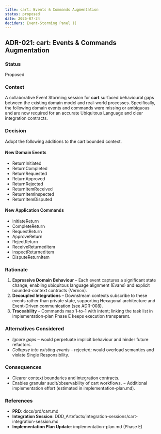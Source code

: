 ```yaml
---
title: cart: Events & Commands Augmentation
status: proposed
date: 2025-07-24
deciders: Event-Storming Panel ()
---
```


## ADR-021: cart: Events & Commands Augmentation

### Status
Proposed

### Context
A collaborative Event Storming session for **cart** surfaced behavioural gaps between the existing domain model and real-world processes.  Specifically, the following domain events and commands were missing or ambiguous and are now required for an accurate Ubiquitous Language and clear integration contracts.

### Decision
Adopt the following additions to the cart bounded context.

#### New Domain Events
- ReturnInitiated
- ReturnCompleted
- ReturnRequested
- ReturnApproved
- ReturnRejected
- ReturnItemReceived
- ReturnItemInspected
- ReturnItemDisputed

#### New Application Commands
- InitiateReturn
- CompleteReturn
- RequestReturn
- ApproveReturn
- RejectReturn
- ReceiveReturnedItem
- InspectReturnedItem
- DisputeReturnItem

### Rationale
1. **Expressive Domain Behaviour** – Each event captures a significant state change, enabling ubiquitous language alignment (Evans) and explicit bounded-context contracts (Vernon).
2. **Decoupled Integrations** – Downstream contexts subscribe to these events rather than private state, supporting Hexagonal architecture and Event-Driven communication (see ADR-008).
3. **Traceability** – Commands map 1-to-1 with intent; linking the task list in implementation-plan Phase E keeps execution transparent.

### Alternatives Considered
- _Ignore gaps_ – would perpetuate implicit behaviour and hinder future refactors.
- _Collapse into existing events_ – rejected; would overload semantics and violate Single Responsibility.

### Consequences
+ Clearer context boundaries and integration contracts.
+ Enables granular audit/observability of cart workflows.
− Additional implementation effort (estimated in implementation-plan.md).

### References
- **PRD**: docs/prd/cart.md
- **Integration Session**: DDD_Artefacts/integration-sessions/cart-integration-session.md
- **Implementation Plan Update**: implementation-plan.md (Phase E)
